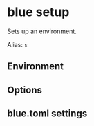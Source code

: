 # blue setup

Sets up an environment.

Alias: `s`

## Environment

## Options

## blue.toml settings
